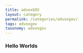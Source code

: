 ```yaml
---
title: advoxGOV
layout: category
permalink: /categories/advoxgov/
tags: advoxgov
taxonomy: advoxgov
---
```


### Hello Worlds
